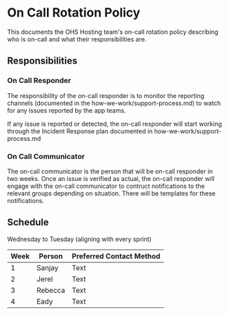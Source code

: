 # On Call Rotation Policy

This documents the OHS Hosting team's on-call rotation policy describing who is on-call and what their responsibilities are.

## Responsibilities

### On Call Responder
The responsibility of the on-call responder is to monitor the reporting channels (documented in the how-we-work/support-process.md) to watch for any issues reported by the app teams.

If any issue is reported or detected, the on-call responder will start working through the Incident Response plan documented in how-we-work/support-process.md

### On Call Communicator

The on-call communicator is the person that will be on-call responder in two weeks. Once an issue is verified as actual, the on-call responder will engage with the on-call communicator to contruct notifications to the relevant groups depending on situation. There will be templates for these notifications.

## Schedule
Wednesday to Tuesday (aligning with every sprint)

| Week | Person | Preferred Contact Method 
------ | ------ | ------------
1 | Sanjay | Text
2 | Jerel | Text
3 | Rebecca | Text
4 | Eady | Text
